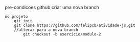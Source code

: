 pre-condicoes
    github
        criar uma nova branch

    no projeto
        git init
        git clone https://github.com/felipcb/atividade-js.git
        //alterar para a nova branch
            git checkout -b exercicio/modulo-2

    